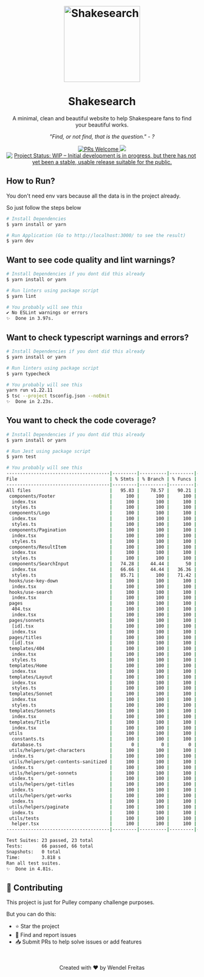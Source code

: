 <h1 align="center">
  <br>
  <img src="https://i.imgur.com/weGyiLq.png" alt="Shakesearch" height="200" width="200">
  <br><br>
  Shakesearch
</h1>

<p align="center">A minimal, clean and beautiful website to help Shakespeare fans to find your beautiful works.</p>

<p align="center"><i>"Find, or not find, that is the question." - ?</i> </p>

<p align="center">
  <a href="http://makeapullrequest.com">
    <img src="https://img.shields.io/badge/contribuition-welcome-brightgreen.svg" alt="PRs Welcome">
  </a>
  <a href="https://saythanks.io/to/wendelfreitas">
      <img src="https://img.shields.io/badge/SayThanks.io-%E2%98%BC-1EAEDB.svg">
  </a>
<a href="https://www.repostatus.org/#wip"><img src="https://www.repostatus.org/badges/latest/wip.svg" alt="Project Status: WIP – Initial development is in progress, but there has not yet been a stable, usable release suitable for the public." /></a>
</p>

<h2>How to Run?</h2>

You don't need env vars because all the data is in the project already.

So just follow the steps below

```bash
# Install Dependencies
$ yarn install or yarn

# Run Application (Go to http://localhost:3000/ to see the result)
$ yarn dev

```

<h2>Want to see code quality and lint warnings?</h2>

```bash
# Install Dependencies if you dont did this already
$ yarn install or yarn

# Run linters using package script
$ yarn lint

# You probably will see this
✔ No ESLint warnings or errors
✨  Done in 3.97s.
```

<h2>Want to check typescript warnings and errors?</h2>

```bash
# Install Dependencies if you dont did this already
$ yarn install or yarn

# Run linters using package script
$ yarn typecheck

# You probably will see this
yarn run v1.22.11
$ tsc --project tsconfig.json --noEmit
✨  Done in 2.23s.
```

<h2>You want to check the code coverage?</h2>

```bash
# Install Dependencies if you dont did this already
$ yarn install or yarn

# Run Jest using package script
$ yarn test

# You probably will see this
--------------------------------------|---------|----------|---------|---------|-------------------
File                                  | % Stmts | % Branch | % Funcs | % Lines | Uncovered Line #s
--------------------------------------|---------|----------|---------|---------|-------------------
All files                             |   95.83 |    78.57 |   90.21 |   95.73 |
 components/Footer                    |     100 |      100 |     100 |     100 |
  index.tsx                           |     100 |      100 |     100 |     100 |
  styles.ts                           |     100 |      100 |     100 |     100 |
 components/Logo                      |     100 |      100 |     100 |     100 |
  index.tsx                           |     100 |      100 |     100 |     100 |
  styles.ts                           |     100 |      100 |     100 |     100 |
 components/Pagination                |     100 |      100 |     100 |     100 |
  index.tsx                           |     100 |      100 |     100 |     100 |
  styles.ts                           |     100 |      100 |     100 |     100 |
 components/ResultItem                |     100 |      100 |     100 |     100 |
  index.tsx                           |     100 |      100 |     100 |     100 |
  styles.ts                           |     100 |      100 |     100 |     100 |
 components/SearchInput               |   74.28 |    44.44 |      50 |   74.28 |
  index.tsx                           |   66.66 |    44.44 |   36.36 |   66.66 | 57-113
  styles.ts                           |   85.71 |      100 |   71.42 |   85.71 | 100,115
 hooks/use-key-down                   |     100 |      100 |     100 |     100 |
  index.tsx                           |     100 |      100 |     100 |     100 |
 hooks/use-search                     |     100 |      100 |     100 |     100 |
  index.tsx                           |     100 |      100 |     100 |     100 |
 pages                                |     100 |      100 |     100 |     100 |
  404.tsx                             |     100 |      100 |     100 |     100 |
  index.tsx                           |     100 |      100 |     100 |     100 |
 pages/sonnets                        |     100 |      100 |     100 |     100 |
  [id].tsx                            |     100 |      100 |     100 |     100 |
  index.tsx                           |     100 |      100 |     100 |     100 |
 pages/titles                         |     100 |      100 |     100 |     100 |
  [id].tsx                            |     100 |      100 |     100 |     100 |
 templates/404                        |     100 |      100 |     100 |     100 |
  index.tsx                           |     100 |      100 |     100 |     100 |
  styles.ts                           |     100 |      100 |     100 |     100 |
 templates/Home                       |     100 |      100 |     100 |     100 |
  index.tsx                           |     100 |      100 |     100 |     100 |
 templates/Layout                     |     100 |      100 |     100 |     100 |
  index.tsx                           |     100 |      100 |     100 |     100 |
  styles.ts                           |     100 |      100 |     100 |     100 |
 templates/Sonnet                     |     100 |      100 |     100 |     100 |
  index.tsx                           |     100 |      100 |     100 |     100 |
  styles.ts                           |     100 |      100 |     100 |     100 |
 templates/Sonnets                    |     100 |      100 |     100 |     100 |
  index.tsx                           |     100 |      100 |     100 |     100 |
 templates/Title                      |     100 |      100 |     100 |     100 |
  index.tsx                           |     100 |      100 |     100 |     100 |
 utils                                |     100 |      100 |     100 |     100 |
  constants.ts                        |     100 |      100 |     100 |     100 |
  database.ts                         |       0 |        0 |       0 |       0 |
 utils/helpers/get-characters         |     100 |      100 |     100 |     100 |
  index.ts                            |     100 |      100 |     100 |     100 |
 utils/helpers/get-contents-sanitized |     100 |      100 |     100 |     100 |
  index.ts                            |     100 |      100 |     100 |     100 |
 utils/helpers/get-sonnets            |     100 |      100 |     100 |     100 |
  index.ts                            |     100 |      100 |     100 |     100 |
 utils/helpers/get-titles             |     100 |      100 |     100 |     100 |
  index.ts                            |     100 |      100 |     100 |     100 |
 utils/helpers/get-works              |     100 |      100 |     100 |     100 |
  index.ts                            |     100 |      100 |     100 |     100 |
 utils/helpers/paginate               |     100 |      100 |     100 |     100 |
  index.ts                            |     100 |      100 |     100 |     100 |
 utils/tests                          |     100 |      100 |     100 |     100 |
  helper.tsx                          |     100 |      100 |     100 |     100 |
--------------------------------------|---------|----------|---------|---------|-------------------

Test Suites: 23 passed, 23 total
Tests:       66 passed, 66 total
Snapshots:   0 total
Time:        3.818 s
Ran all test suites.
✨  Done in 4.81s.
```

## :handshake: **Contributing**

This project is just for Pulley company challenge purposes.

But you can do this:

- ⭐️ Star the project
- 🐛 Find and report issues
- 📥 Submit PRs to help solve issues or add features

<br>
<p align="center">Created with ❤︎ by Wendel Freitas </p>
